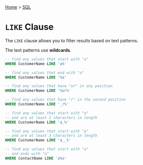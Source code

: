 [Home](../../README.md) > [SQL](./README.md)

# `LIKE` Clause

The `LIKE` clause allows you to filter results based on text patterns.

The text patterns use **wildcards**.

<!-- TODO: https://www.w3schools.com/sql/sql_wildcards.asp -->

```sql
-- find any values that start with "a"
WHERE CustomerName LIKE 'a%'

-- find any values that end with "a"
WHERE CustomerName LIKE '%a'

-- find any values that have "or" in any position
WHERE CustomerName LIKE '%or%'

-- find any values that have "r" in the second position
WHERE CustomerName LIKE '_r%'

-- find any values that start with "a"
-- and are at least 2 characters in length
WHERE CustomerName LIKE 'a_%'

-- find any values that start with "a"
-- and are at least 3 characters in length
WHERE CustomerName LIKE 'a__%'

-- find any values that start with "a" 
-- and ends with "o"
WHERE ContactName LIKE 'a%o'
```
